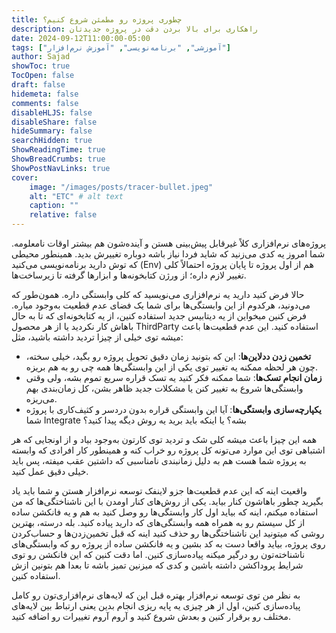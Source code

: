 ```yaml
---
title: چطوری پروژه رو مطمئن شروع کنیم؟
description: راهکاری برای بالا بردن دقت در پروژه جدیدتان
date: 2024-09-12T11:00:00-05:00
tags: ["آموزشی", "برنامه‌نویسی", "آموزش نرم‌افزار"]
author: Sajad
showToc: true
TocOpen: false
draft: false
hidemeta: false
comments: false
disableHLJS: false
disableShare: false
hideSummary: false
searchHidden: true
ShowReadingTime: true
ShowBreadCrumbs: true
ShowPostNavLinks: true
cover:
    image: "/images/posts/tracer-bullet.jpeg"
    alt: "ETC" # alt text
    caption: ""
    relative: false
---
```

پروژه‌های نرم‌افزاری کلاً غیرقابل پیش‌بینی هستن و آینده‌شون هم بیشتر اوقات نامعلومه. شما امروز یه کدی می‌زنید که شاید فردا نیاز باشه دوباره تغییرش بدید. همینطور محیطی که توش دارید برنامه‌نویسی می‌کنید (Env) هم از اول پروژه تا پایان پروژه احتمالاً کلی تغییر لازم داره؛ از ورژن کتابخونه‌ها و ابزارها گرفته تا زیرساخت‌ها.

حالا فرض کنید دارید یه نرم‌افزاری می‌نویسید که کلی وابستگی داره. همون‌طور که می‌دونید، هرکدوم از این وابستگی‌ها برای شما یک فضای عدم قطعیت به‌وجود میاره. فرض کنین میخواین از یه دیتابیس جدید استفاده کنین، از یه کتابخونه‌ای که تا به حال باهاش کار نکردید یا از هر محصول ThirdParty استفاده کنید. این عدم قطعیت‌ها باعث میشه توی خیلی از چیزا تردید داشته باشید، مثل:
  
- **تخمین زدن ددلاین‌ها**: این که بتونید زمان دقیق تحویل پروژه رو بگید، خیلی سخته، چون هر لحظه ممکنه یه تغییر توی یکی از این وابستگی‌ها همه چی رو به هم بریزه.
- **زمان انجام تسک‌ها**: شما ممکنه فکر کنید یه تسک قراره سریع تموم بشه، ولی وقتی وابستگی‌ها شروع به تغییر کنن یا مشکلات جدید ظاهر بشن، کل زمان‌بندی بهم می‌ریزه.
- **یکپارچه‌سازی وابستگی‌ها**: آیا این وابستگی قراره بدون دردسر و کثیف‌کاری با پروژه شما Integrate بشه؟ یا اینکه باید برید یه روش دیگه پیدا کنید؟
  
همه این چیزا باعث میشه کلی شک و تردید توی کارتون به‌وجود بیاد و از اونجایی که هر اشتباهی توی این موارد می‌تونه کل پروژه رو خراب کنه و همینطور کار افرادی که وابسته به پروژه شما هست هم به دلیل زمانبندی نامناسبی که داشتین عقب میفته، پس باید خیلی دقیق عمل کنید.

واقعیت اینه که این عدم قطعیت‌ها جزو لاینفک توسعه نرم‌افزار هستن و شما باید یاد بگیرید چطور باهاشون کنار بیاید. یکی از روش‌های کنار اومدن با این ناشناختگی‌ها که من استفاده میکنم، اینه که بیاید اول کار وابستگی‌ها رو وصل کنید به هم و یه فانکشن ساده از کل سیستم رو به همراه همه وابستگی‌های که دارید پیاده کنید. بله درسته، بهترین روشی که میتونید این ناشناختگی‌ها رو حذف کنید اینه که قبل تخمین‌زدن‌ها و حساب‌کردن روی پروژه، بیاید واقعا دست به کد بشین و یه فانکشن ساده از پروژه رو که وابستگی‌های ناشناخته‌تون رو درگیر میکنه پیاده‌سازی کنین. اما دقت کنین که این فانکشن رو توی شرایط پروداکشن داشته باشین و کدی که میزنین تمیز باشه تا بعدا هم بتونین ازش استفاده کنین.

به نظر من توی توسعه نرم‌افزار بهتره قبل این که لایه‌های نرم‌افزاری‌تون رو کامل پیاده‌سازی کنین، اول از هر چیزی یه پایه ریزی انجام بدین یعنی ارتباط بین لایه‌های مختلف رو برقرار کنین و بعدش شروع کنید و آروم آروم تغییرات رو اضافه کنید.